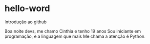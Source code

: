 # hello-word
Introdução ao github

Boa noite devs, me chamo Cinthia e tenho 19 anos
Sou iniciante em programação, e a linguagem que mais 
Me chama a atenção é Python.

